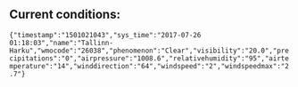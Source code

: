 ## Current conditions: 
 ``` {"timestamp":"1501021043","sys_time":"2017-07-26 01:18:03","name":"Tallinn-Harku","wmocode":"26038","phenomenon":"Clear","visibility":"20.0","precipitations":"0","airpressure":"1008.6","relativehumidity":"95","airtemperature":"14","winddirection":"64","windspeed":"2","windspeedmax":"2.7"} ```
